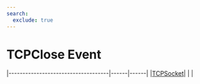 ```yaml
---
search:
  exclude: true
---
```


<h1 class="heading"><span class="name">TCPClose Event</span></h1>

|------------------------------------|------|------|
|[TCPSocket](../objects/tcpsocket.md)|&nbsp;|&nbsp;|
